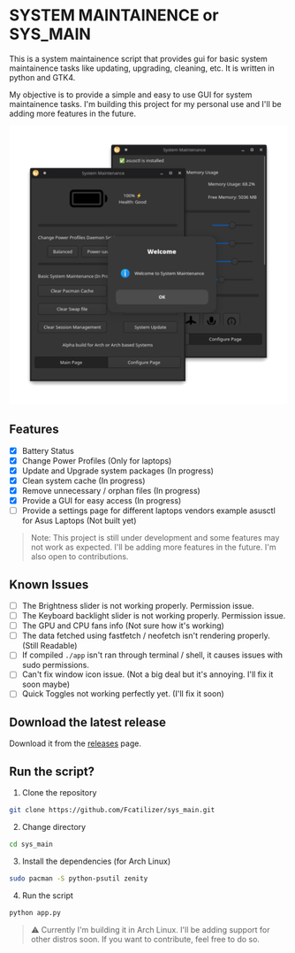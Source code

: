 # SYSTEM MAINTAINENCE or SYS_MAIN

This is a system maintainence script that provides gui for basic system maintainence tasks like updating, upgrading, cleaning, etc. It is written in python and GTK4.

My objective is to provide a simple and easy to use GUI for system maintainence tasks. I'm building this project for my personal use and I'll be adding more features in the future.

![Screenshot](./src/Screenshots/sys_main.png)

## Features

- [x] Battery Status
- [x] Change Power Profiles (Only for laptops)
- [x] Update and Upgrade system packages (In progress)
- [x] Clean system cache (In progress)
- [x] Remove unnecessary / orphan files (In progress)
- [x] Provide a GUI for easy access (In progress)
- [ ] Provide a settings page for different laptops vendors example asusctl for Asus Laptops (Not built yet)

> Note: This project is still under development and some features may not work as expected. I'll be adding more features in the future. I'm also open to contributions.

## Known Issues

- [ ] The Brightness slider is not working properly. Permission issue.
- [ ] The Keyboard backlight slider is not working properly. Permission issue.
- [ ] The GPU and CPU fans info (Not sure how it's working)
- [ ] The data fetched using fastfetch / neofetch isn't rendering properly. (Still Readable)
- [ ] If compiled `./app` isn't ran through terminal / shell, it causes issues with sudo permissions.
- [ ] Can't fix window icon issue. (Not a big deal but it's annoying. I'll fix it soon maybe)
- [ ] Quick Toggles not working perfectly yet. (I'll fix it soon)

## Download the latest release

Download it from the [releases](https://github.com/Fcatilizer/sys_main/releases) page.

## Run the script?

1. Clone the repository

```bash
git clone https://github.com/Fcatilizer/sys_main.git
```

2. Change directory

```bash
cd sys_main
```

3. Install the dependencies (for Arch Linux)

```bash
sudo pacman -S python-psutil zenity
```

4. Run the script

```bash
python app.py
```

> ⚠️ Currently I'm building it in Arch Linux. I'll be adding support for other distros soon. If you want to contribute, feel free to do so.
